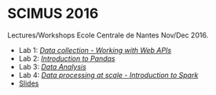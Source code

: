 SCIMUS 2016
===========

Lectures/Workshops Ecole Centrale de Nantes Nov/Dec 2016.


 * Lab 1: [*Data collection - Working with Web APIs*](labs/lab1)
 * Lab 2: [*Introduction to Pandas*](labs/lab2)
 * Lab 3: [*Data Analysis*](labs/lab3)
 * Lab 4: [*Data processing at scale - Introduction to Spark*](labs/lab4)
 * [Slides](slides)

